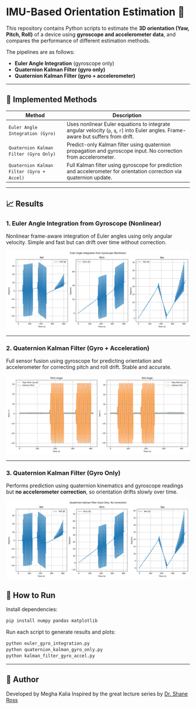 # IMU-Based Orientation Estimation 📐

This repository contains Python scripts to estimate the **3D orientation (Yaw, Pitch, Roll)** of a device using **gyroscope and accelerometer data**, and compares the performance of different estimation methods.

The pipelines are as follows:
- **Euler Angle Integration** (gyroscope only)
- **Quaternion Kalman Filter (gyro only)**
- **Quaternion Kalman Filter (gyro + accelerometer)**

---

## 🔧 Implemented Methods

| Method                                | Description |
|---------------------------------------|-------------|
| `Euler Angle Integration (Gyro)`      | Uses nonlinear Euler equations to integrate angular velocity (`p`, `q`, `r`) into Euler angles. Frame-aware but suffers from drift. |
| `Quaternion Kalman Filter (Gyro Only)`| Predict-only Kalman filter using quaternion propagation and gyroscope input. No correction from accelerometer. |
| `Quaternion Kalman Filter (Gyro + Accel)` | Full Kalman filter using gyroscope for prediction and accelerometer for orientation correction via quaternion update. |

---

## 📈 Results

### 1. **Euler Angle Integration from Gyroscope (Nonlinear)**

Nonlinear frame-aware integration of Euler angles using only angular velocity. Simple and fast but can drift over time without correction.

![Euler Gyro Integrated](./euler_gyro_integrated_plot.png)

---

### 2. **Quaternion Kalman Filter (Gyro + Acceleration)**

Full sensor fusion using gyroscope for predicting orientation and accelerometer for correcting pitch and roll drift. Stable and accurate.

![Kalman Gyro + Accel](./kalman_gyro_acceleration_plot.png)

---

### 3. **Quaternion Kalman Filter (Gyro Only)**

Performs prediction using quaternion kinematics and gyroscope readings but **no accelerometer correction**, so orientation drifts slowly over time.

![Kalman Gyro Only](./kalman_gyro_only_orientation.png)


## 🚀 How to Run

Install dependencies:

```bash
pip install numpy pandas matplotlib
```

Run each script to generate results and plots:

```bash
python euler_gyro_integration.py
python quaternion_kalman_gyro_only.py
python kalman_filter_gyro_accel.py
```

--- 

## 🧠 Author

Developed by Megha Kalia
Inspired by the great lecture series by [Dr. Shane Ross](https://www.youtube.com/@ProfessorRoss)

